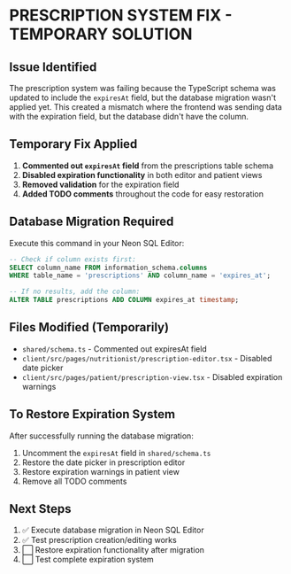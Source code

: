 # PRESCRIPTION SYSTEM FIX - TEMPORARY SOLUTION

## Issue Identified
The prescription system was failing because the TypeScript schema was updated to include the `expiresAt` field, but the database migration wasn't applied yet. This created a mismatch where the frontend was sending data with the expiration field, but the database didn't have the column.

## Temporary Fix Applied
1. **Commented out `expiresAt` field** from the prescriptions table schema
2. **Disabled expiration functionality** in both editor and patient views
3. **Removed validation** for the expiration field
4. **Added TODO comments** throughout the code for easy restoration

## Database Migration Required
Execute this command in your Neon SQL Editor:

```sql
-- Check if column exists first:
SELECT column_name FROM information_schema.columns 
WHERE table_name = 'prescriptions' AND column_name = 'expires_at';

-- If no results, add the column:
ALTER TABLE prescriptions ADD COLUMN expires_at timestamp;
```

## Files Modified (Temporarily)
- `shared/schema.ts` - Commented out expiresAt field
- `client/src/pages/nutritionist/prescription-editor.tsx` - Disabled date picker
- `client/src/pages/patient/prescription-view.tsx` - Disabled expiration warnings

## To Restore Expiration System
After successfully running the database migration:
1. Uncomment the `expiresAt` field in `shared/schema.ts`
2. Restore the date picker in prescription editor
3. Restore expiration warnings in patient view
4. Remove all TODO comments

## Next Steps
1. ✅ Execute database migration in Neon SQL Editor  
2. ✅ Test prescription creation/editing works
3. ⬜ Restore expiration functionality after migration
4. ⬜ Test complete expiration system